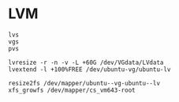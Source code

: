LVM
===

    lvs
    vgs
    pvs
    
    lvresize -r -n -v -L +60G /dev/VGdata/LVdata
    lvextend -l +100%FREE /dev/ubuntu-vg/ubuntu-lv
    
    resize2fs /dev/mapper/ubuntu--vg-ubuntu--lv
    xfs_growfs /dev/mapper/cs_vm643-root
